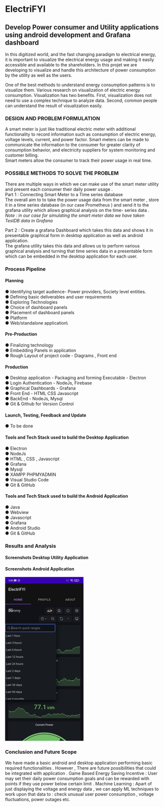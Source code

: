 # ElectriFYI
## Develop Power consumer and Utility applications using android development and Grafana dashboard

In this digitized world, and the fast changing paradigm to electrical energy, it is important to visualize the electrical energy usage and making it easily accessible and available to the shareholders. In this projet we are developing to visualize and handle this architecture of power consumption by the utility as well as the users.

One of the best methods to understand energy consumption patterns is to visualize them. Various research on visualization of electric energy consumption. Visualization has two benefits. First, visualization does not need to use a complex technique to analyze data. Second, common people can understand the result of visualization easily.

### DESIGN AND PROBLEM FORMULATION
A smart meter is just like traditional electric meter with additional functionality to record information such as consumption of electric energy, voltage levels, current, and power factor. Smart meters can be made to  communicate the information to the consumer for greater clarity of consumption behavior, and electricity suppliers for system monitoring and customer billing.  
Smart meters allow the consumer to track their power usage in real time.

### POSSIBLE METHODS TO SOLVE THE PROBLEM
There are multiple ways in which we can make use of the smart meter utility and present each  consumer their daily power usage .\
Part 1 : Connecting Smart Meter to a Time series database\
The overall aim to to take the power usage data from the smart meter , store it in a time series database (in our case Prometheus ) and send it to the grafana utility which allows graphical analysis on the time- series data .
*Note : in our case for simulating the smart meter data we have taken TestDB data in Grafana*

Part 2 : Create a grafana Dashboard which takes this data and shows it in presentable graphical form in desktop application as well as android application. \
The grafana utility takes this data and allows us to perform various graphical analysis and turning that time series data in a presentable form which can be embedded in the desktop application for each user. 

### Process Pipeline
#### Planning
● Identifying target audience-  Power providers, Society level entities.\
● Defining basic deliverables and user requirements\
● Exploring Technologies \
● Choice of dashboard panels \
● Placement of dashboard panels \
● Platform \
● Web/standalone application\

#### Pre-Production
● Finalizing technology \
● Embedding Panels in application \
● Rough Layout of project code - Diagrams , Front end 

#### Production
● Desktop application - Packaging and forming Executable - Electron \
● Login Authentication - NodeJs, Firebase \
● Graphical Dashboards - Grafana \
● Front End - HTML CSS Javascript \
● BackEnd - NodeJs, Mysql \
● Git & Github for Version Control

#### Launch, Testing, Feedback and Update
●  To be done 

#### Tools and Tech Stack used to build the Desktop Application 
● Electron \
● NodeJs \
● HTML , CSS , Javascript   \
● Grafana \
● Mysql \
● XAMPP PHPMYADMIN \
● Visual Studio Code \
● Git & GitHub

#### Tools and Tech Stack used to build the Android Application
● Java  \
● Webview \
● Javascript \
● Grafana \
● Android Studio \
● Git & GitHub 

### Results and Analysis

#### Screenshots Desktop Utility Application


#### Screenshots Android Application 

<img src="ScreenShots/Android1.jpeg" width="256"/>

### Conclusion and Future Scope

We have made a basic android and desktop application performing basic required functionalities . However , There are future possibilities that could be integrated with application . 
Game Based Energy Saving Incentive : User  may set their daily power consumption goals and can be rewarded with points if they use power below certain limit . 
Machine Learning : Apart of just displaying the voltage and energy data , we can apply ML techniques to work upon that data to : check unusual user power consumption , voltage fluctuations, power outages etc.



